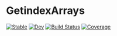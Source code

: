 # GetindexArrays

[![Stable](https://img.shields.io/badge/docs-stable-blue.svg)](https://JuliaArrays.github.io/GetindexArrays.jl/stable)
[![Dev](https://img.shields.io/badge/docs-dev-blue.svg)](https://JuliaArrays.github.io/GetindexArrays.jl/dev)
[![Build Status](https://github.com/JuliaArrays/GetindexArrays.jl/workflows/CI/badge.svg)](https://github.com/JuliaArrays/GetindexArrays.jl/actions)
[![Coverage](https://codecov.io/gh/JuliaArrays/GetindexArrays.jl/branch/master/graph/badge.svg)](https://codecov.io/gh/JuliaArrays/GetindexArrays.jl)
